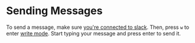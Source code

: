 # Sending Messages

To send a message, make sure [you're connected to slack](Connecting.md). Then, press `w` to enter
[write mode](Modes.md). Start typing your message and press enter to send it.
